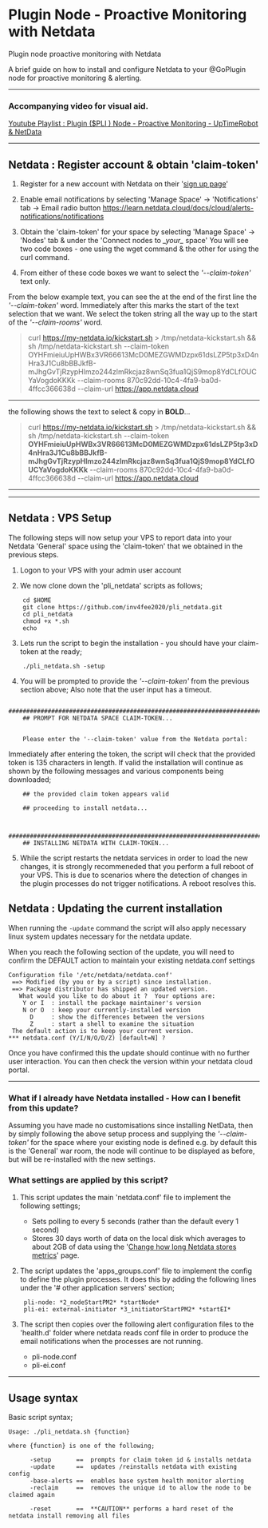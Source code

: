 # Plugin Node - Proactive Monitoring with Netdata
Plugin node proactive monitoring with Netdata

A brief guide on how to install and configure Netdata to your @GoPlugin node for proactive monitoring & alerting.

---
### Accompanying video for visual aid.

[Youtube Playlist : Plugin ($PLI ) Node - Proactive Monitoring - UpTimeRobot & NetData](https://www.youtube.com/watch?v=3EcVNHADik0&list=PL2_76-uvpc8xr4h22XCpayMVgdKPbhy2b)

---
## Netdata : Register account & obtain 'claim-token'

  1. Register for a new account with Netdata on their '[sign up page](https://app.netdata.cloud/?utm_source=website&utm_content=top_navigation_sign_up)'

  2. Enable email notifications by selecting 'Manage Space' -> 'Notifications' tab -> Email radio button
        https://learn.netdata.cloud/docs/cloud/alerts-notifications/notifications

  3. Obtain the 'claim-token' for your space by selecting 'Manage Space' -> 'Nodes' tab & under the 'Connect nodes to _\_your\__ space'  You will see two code boxes - one using the wget command & the other for using the curl command.

  4. From either of these code boxes we want to select the _'--claim-token'_ text only.

  From the below example text, you can see the at the end of the first line the _'--claim-token'_ word. Immediately after this marks the start of the text selection that we want.  We select the token string all the way up to the start of the _'--claim-rooms'_ word.

>curl https://my-netdata.io/kickstart.sh > /tmp/netdata-kickstart.sh && sh /tmp/netdata-kickstart.sh --claim-token    OYHFmieiuUpHWBx3VR66613McD0MEZGWMDzpx61dsLZP5tp3xD4nHra3J1Cu8bBBJkfB-mJhgGvTjRzypHlmzo244zlmRkcjaz8wnSq3fua1QjS9mop8YdCLfOUCYaVogdoKKKk --claim-rooms 870c92dd-10c4-4fa9-ba0d-4ffcc366638d --claim-url https://app.netdata.cloud

---

the following shows the text to select & copy in **BOLD**...

>curl https://my-netdata.io/kickstart.sh > /tmp/netdata-kickstart.sh && sh /tmp/netdata-kickstart.sh --claim-token    **OYHFmieiuUpHWBx3VR66613McD0MEZGWMDzpx61dsLZP5tp3xD4nHra3J1Cu8bBBJkfB-mJhgGvTjRzypHlmzo244zlmRkcjaz8wnSq3fua1QjS9mop8YdCLfOUCYaVogdoKKKk** --claim-rooms 870c92dd-10c4-4fa9-ba0d-4ffcc366638d --claim-url https://app.netdata.cloud

---
---

## Netdata : VPS Setup

The following steps will now setup your VPS to report data into your Netdata 'General' space using the 'claim-token' that we obtained in the previous steps.

  1. Logon to your VPS with your admin user account

  2. We now clone down the 'pli_netdata' scripts as follows;

```
    cd $HOME
    git clone https://github.com/inv4fee2020/pli_netdata.git
    cd pli_netdata
    chmod +x *.sh
    echo
```


  3. Lets run the script to begin the installation - you should have your claim-token at the ready;

```
    ./pli_netdata.sh -setup
```


  4. You will be prompted to provide the _'--claim-token'_ from the previous section above;
     Also note that the user input has a timeout.


```
    #########################################################################
    ## PROMPT FOR NETDATA SPACE CLAIM-TOKEN...


    Please enter the '--claim-token' value from the Netdata portal:
```

   Immediately after entering the token, the script will check that the provided token is 135 characters in length. If valid the installation will continue as shown by the following messages and various components being downloaded;

```
    ## the provided claim token appears valid

    ## proceeding to install netdata...


    #########################################################################
    ## INSTALLING NETDATA WITH CLAIM-TOKEN...
```

  5. While the script restarts the netdata services in order to load the new changes, it is strongly recommeneded that you perform a full reboot of your VPS.  This is due to scenarios where the detection of changes in the plugin processes do not trigger notifications. A reboot resolves this.


## Netdata : Updating the current installation

When running the `-update` command the script will also apply necessary linux system updates necessary for the netdata update.

When you reach the following section of the update, you will need to confirm the DEFAULT action to maintain your existing netdata.conf settings

    Configuration file '/etc/netdata/netdata.conf'
     ==> Modified (by you or by a script) since installation.
     ==> Package distributor has shipped an updated version.
       What would you like to do about it ?  Your options are:
        Y or I  : install the package maintainer's version
        N or O  : keep your currently-installed version
          D     : show the differences between the versions
          Z     : start a shell to examine the situation
     The default action is to keep your current version.
    *** netdata.conf (Y/I/N/O/D/Z) [default=N] ?

Once you have confirmed this the update should continue with no further user interaction. You can then check the version within your netdata cloud portal.

---

### What if I already have Netdata installed - How can I benefit from this update?

Assuming you have made no customisations since installing NetData, then by simply following the above setup process and supplying the _'--claim-token'_ for the space where your existing node is defined e.g. by default this is the 'General' war room, the node will continue to be displayed as before, but will be re-installed with the new settings.

### What settings are applied by this script?

1. This script updates the main 'netdata.conf' file to implement the following settings;

    - Sets polling to every 5 seconds (rather than the default every 1 second)
    - Stores 30 days worth of data on the local disk which averages to about 2GB of data using the '[Change how long Netdata stores metrics](https://learn.netdata.cloud/docs/store/change-metrics-storage)' page.


2. The script updates the 'apps_groups.conf' file to implement the config to define the plugin processes. It does this by adding the following lines under the '# other application servers' section;

        pli-node: *2_nodeStartPM2* *startNode*
        pli-ei: external-initiator *3_initiatorStartPM2* *startEI*


3. The script then copies over the following alert configuration files to the 'health.d' folder where netdata reads conf file in order to produce the email notifications when the processes are not running.

    - pli-node.conf
    - pli-ei.conf


---
## Usage syntax

Basic script syntax;

    Usage: ./pli_netdata.sh {function}

    where {function} is one of the following;

          -setup       ==  prompts for claim token id & installs netdata
          -update      ==  updates /reinstalls netdata with existing config
          -base-alerts ==  enables base system health monitor alerting
          -reclaim     ==  removes the unique id to allow the node to be claimed again

          -reset       ==  **CAUTION** performs a hard reset of the netdata install removing all files

